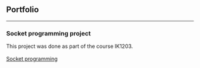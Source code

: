 ## Portfolio

---

### Socket programming project

This project was done as part of the course IK1203.
<br><br>
[Socket programming](/https://github.com/LarisaCof/Project-IK1203)






